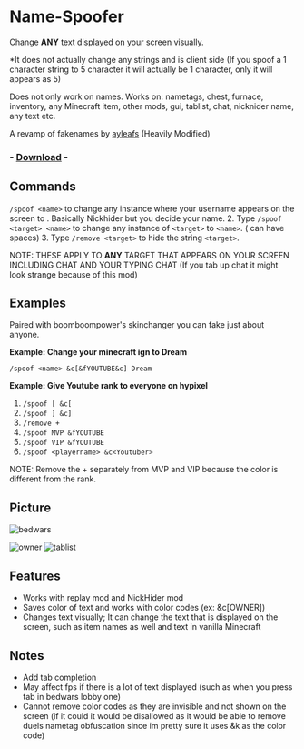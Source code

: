 # Name-Spoofer

Change **ANY** text displayed on your screen visually. 

*It does not actually change any strings and is client side (If you spoof a 1 character string to 5 character it will actually be 1 character, only it will appears as 5)



Does not only work on names. Works on: nametags, chest, furnace, inventory, any Minecraft item, other mods, gui, tablist, chat, nicknider name, any text etc.


A revamp of fakenames by [ayleafs](https://github.com/ayleafs/fake-names) (Heavily Modified)

### - [Download](https://github.com/TheExploration/Name-Spoofer/releases/download/1.1/name-spoofer-1.1.jar) -


## Commands

`/spoof <name>` to change any instance where your username appears on the screen to <name>. Basically Nickhider but you decide your name.
2. Type `/spoof <target> <name>` to change any instance of `<target>` to `<name>`. (<name> can have spaces)
3. Type `/remove <target>` to hide the string `<target>`.

NOTE: THESE APPLY TO **ANY** TARGET THAT APPEARS ON YOUR SCREEN INCLUDING CHAT AND YOUR TYPING CHAT (If you tab up chat it might look strange because of this mod)

## Examples
 Paired with boomboompower's skinchanger you can fake just about anyone.
  
**Example: Change your minecraft ign to Dream** 

`/spoof <name> &c[&fYOUTUBE&c] Dream`

**Example: Give Youtube rank to everyone on hypixel**
1. `/spoof [ &c[`
2. `/spoof ] &c]`
3. `/remove +`
4. `/spoof MVP &fYOUTUBE`
5. `/spoof VIP &fYOUTUBE`
6. `/spoof <playername> &c<Youtuber>`

 NOTE: Remove the + separately from MVP and VIP because the color is different from the rank.
  
## Picture
![bedwars](https://github.com/TheExploration/Name-Spoofer/blob/main/demo/bedwar.png)

![owner](https://github.com/TheExploration/Name-Spoofer/blob/main/demo/bridgeowner.png)
![tablist](https://github.com/TheExploration/Name-Spoofer/blob/main/demo/tablistspoof.png)

## Features
- Works with replay mod and NickHider mod
- Saves color of text and works with color codes (ex: &c[OWNER])
- Changes text visually; It can change the text that is displayed on the screen, such as item names as well and text in vanilla Minecraft

## Notes
- Add tab completion
- May affect fps if there is a lot of text displayed (such as when you press tab in bedwars lobby one)
- Cannot remove color codes as they are invisible and not shown on the screen (if it could it would be disallowed as it would be able to remove duels nametag obfuscation since im pretty sure it uses &k as the color code)
